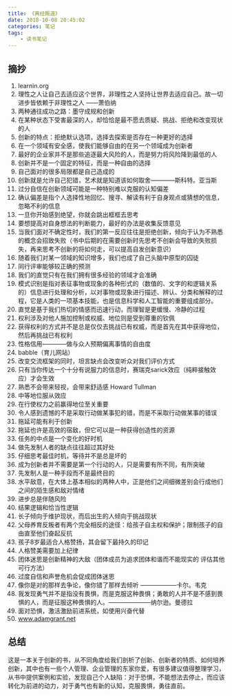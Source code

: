 ```yaml
---
title: 《离经叛道》
date: 2018-10-08 20:45:02
categories: 笔记
tags: 
	- 读书笔记
---
```


## 摘抄
1. learnin.org
2. 理性之人让自己去适应这个世界，非理性之人坚持让世界去适应自己。故一切进步皆依赖于非理性之人  ——萧伯纳
3. 两种通往成功之路：墨守成规和创新
4. 在某种状态下受害最深的人，却恰恰是最不愿去质疑、挑战、拒绝和改变现状的人
5. 创新的特点：拒绝默认选项，选择去探索是否存在一种更好的选择
6. 在一个领域有安全感，使我们能够自由的在另一个领域成为创新者
7. 最好的企业家并不是那些追逐最大风险的人，而是努力将风险降到最低的人
8. 创新并不是一个固定的特征，而是一种自由的选择
9. 自己面对的很多局限都是自己造成的
10. 创新就是允许自己犯错，艺术就是知道该如何取舍————斯科特。亚当斯
11. 过分自信在创新领域可能是一种特别难以克服的认知偏差
12. 确认偏差是指个人选择性地回忆、搜寻、解读有利于自身观点或猜想的信息，忽略不利的信息
13. 一旦你开始感到绝望，你就会跳出框框去思考
14. 要想提高对自身想法的判断能力，最好的办法是收集反馈意见
15. 当我们面对不确定性时，我们的第一反应往往是拒绝创新，倾向于认为不熟悉的概念会招致失败（书中后期的在需要创新时先思考不创新会导致的失败损失，再来思考不创新的将如何走，可以提高自发创新意识）
16. 随着我们对某一领域的知识增多，我们也成了自己头脑中原型的囚徒
17. 同行评审能够较正确的预测
18. 我们的直觉只有在我们拥有很多经验的领域才会准确
19. 模式识别是指对表征事物或现象的各种形式的（数值的、文字的和逻辑关系的）信息进行处理和分析，以对事物或现象进行描述、辨认、分类和解释的过程，它是人类的一项基本技能，也是信息科学和人工智能的重要组成部分。
20. 直觉是基于我们热切的情感而迅速行动，而理智是更缓慢、冷静的过程
21. 权利涉及对他人施加控制或权威、地位则是受到尊重的钦佩
22. 获得权利的方式并不是总是仅仅去挑战已有权威，而是首先在其中获得地位，然后再挑战已有权利
23. 性格信用————做与众人预期偏离事情的自由度
24. babble（育儿网站）
25. 改变交流框架的同时，坦言缺点会改变听众对我们评价方式
26. 只有当你传达一个十分有说服力的信息时，赛瑞克sarick效应（纯粹接触效应）才会生效
27. 熟悉不会带来轻视，会带来舒适感   Howard Tullman
28. 中等地位服从效应
29. 在行使权力之前赢得地位至关重要
30. 令人感到遗憾的不是采取行动做某事犯的错，而是不采取行动做某事的错误
31. 拖延可能有利于创新
32. 拖延也许是高效的宿敌，但它可以是一种获得创造性的资源
33. 任务的中点是一个变化的好时机
34. 做先发制人者的缺点往往超过其好处
35. 仔细思考最佳时机，等待并不是总是坏的
36. 成为创新者并不需要是第一个行动的人，只是需要有所不同，有所突破
37. 先发制人是一种手段而不是最终目的
38. 水平敌意，在大体上基本相似的两种人中，正是他们之间细微差别会行成他们之间的陌生感和敌对情绪
39. 进步总是伴随风险
40. 结果逻辑和恰当性逻辑
41. 长子倾向于维护现状，而后出生的人倾向于挑战现状
42. 父母养育反叛者有两个完全相反的途径：给孩子自主权和保护；限制孩子的自由直至他们奋起反抗
43. 孩子8岁最适合人格赞扬，其会留下最持久的印记
44. 人格赞美需要加上纪律
45. 团体迷思是创新精神的大敌（团体成员为追求团体和谐而不能现实的 评估其他可行方法）
46. 过度自信和声誉危机会促成团体迷思
47. 像你是对的那样去争论，像你错了那样去倾听 ——————卡尔。韦克
48. 我发现勇气并不是指没有畏惧，而是克服这种畏惧；勇敢的人并不是不感到畏惧的人，而是征服这种畏惧的人。———————纳尔逊。曼德拉
49. 面对恐惧，激活激励前进系统，如使用兴奋代替
50. www.adamgrant.net
    

## 总结
这是一本关于创新的书，从不同角度给我们剖析了创新、创新者的特质、如何培养创新，其中也有一些个人管理、企业管理的东家你爱，有很多建议值得整理学习，从书中提供案例和实验，发现自己个人缺陷：对于恐惧，不能想法去停止，而应该转化为前进的动力，对于勇气也有新的认知，克服畏惧，勇往直前。





